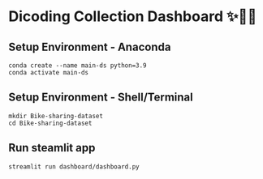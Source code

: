 # Dicoding Collection Dashboard ✨💖🥰

## Setup Environment - Anaconda
```
conda create --name main-ds python=3.9
conda activate main-ds
```

## Setup Environment - Shell/Terminal
```
mkdir Bike-sharing-dataset
cd Bike-sharing-dataset
```

## Run steamlit app
```
streamlit run dashboard/dashboard.py
```
